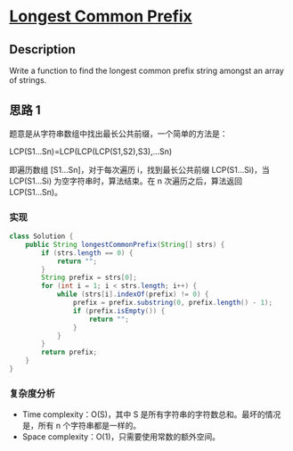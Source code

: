# [Longest Common Prefix][title]

## Description

Write a function to find the longest common prefix string amongst an array of strings.


## 思路 1 

题意是从字符串数组中找出最长公共前缀，一个简单的方法是：

LCP(S1…Sn)=LCP(LCP(LCP(S1,S2),S3),…Sn)

即遍历数组 [S1...Sn]，对于每次遍历 i，找到最长公共前缀 LCP(S1...Si)，当 LCP(S1...Si) 为空字符串时，算法结束。在 n 次遍历之后，算法返回 LCP(S1...Sn)。

### 实现

```java
class Solution {
    public String longestCommonPrefix(String[] strs) {
        if (strs.length == 0) {
            return "";
        }
        String prefix = strs[0];
        for (int i = 1; i < strs.length; i++) {
            while (strs[i].indexOf(prefix) != 0) {
                prefix = prefix.substring(0, prefix.length() - 1);
                if (prefix.isEmpty()) {
                    return "";
                }    
            }
        }
        return prefix;
    }
}
```

### 复杂度分析

- Time complexity：O(S)，其中 S 是所有字符串的字符数总和。最坏的情况是，所有 n 个字符串都是一样的。
- Space complexity：O(1)，只需要使用常数的额外空间。






























[title]: https://leetcode.com/problems/longest-common-prefix/description/